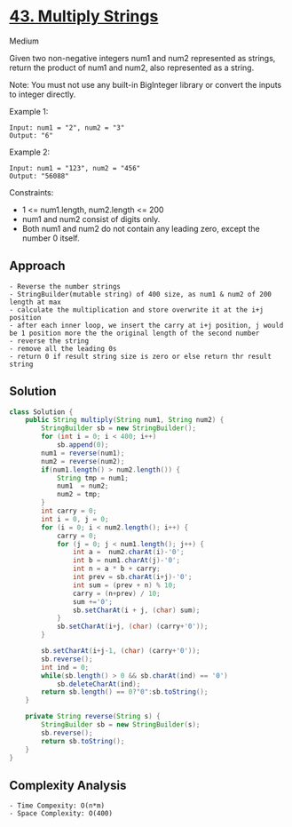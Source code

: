 # [43. Multiply Strings](https://leetcode.com/problems/multiply-strings/)
Medium


Given two non-negative integers num1 and num2 represented as strings, return the product of num1 and num2, also represented as a string.

Note: You must not use any built-in BigInteger library or convert the inputs to integer directly.

 

Example 1:
```
Input: num1 = "2", num2 = "3"
Output: "6"
```
Example 2:
```
Input: num1 = "123", num2 = "456"
Output: "56088"
 ```

Constraints:

- 1 <= num1.length, num2.length <= 200
- num1 and num2 consist of digits only.
- Both num1 and num2 do not contain any leading zero, except the number 0 itself.

## Approach
```
- Reverse the number strings
- StringBuilder(mutable string) of 400 size, as num1 & num2 of 200 length at max
- calculate the multiplication and store overwrite it at the i+j position
- after each inner loop, we insert the carry at i+j position, j would be 1 position more the the original length of the second number
- reverse the string
- remove all the leading 0s
- return 0 if result string size is zero or else return thr result string
```

## Solution
```java
class Solution {
    public String multiply(String num1, String num2) {
        StringBuilder sb = new StringBuilder();
        for (int i = 0; i < 400; i++)
            sb.append(0);
        num1 = reverse(num1);
        num2 = reverse(num2);
        if(num1.length() > num2.length()) {
            String tmp = num1;
            num1  = num2;
            num2 = tmp;
        }
        int carry = 0;
        int i = 0, j = 0;
        for (i = 0; i < num2.length(); i++) {
            carry = 0;
            for (j = 0; j < num1.length(); j++) {
                int a =  num2.charAt(i)-'0';
                int b = num1.charAt(j)-'0';
                int n = a * b + carry;
                int prev = sb.charAt(i+j)-'0';
                int sum = (prev + n) % 10;
                carry = (n+prev) / 10;
                sum +='0';
                sb.setCharAt(i + j, (char) sum);
            }
            sb.setCharAt(i+j, (char) (carry+'0'));
        }

        sb.setCharAt(i+j-1, (char) (carry+'0'));
        sb.reverse();
        int ind = 0;
        while(sb.length() > 0 && sb.charAt(ind) == '0')
            sb.deleteCharAt(ind);
        return sb.length() == 0?"0":sb.toString();
    }

    private String reverse(String s) {
        StringBuilder sb = new StringBuilder(s);
        sb.reverse();
        return sb.toString();
    }
}

```

## Complexity Analysis
```
- Time Compexity: O(n*m)
- Space Complexity: O(400)
```
